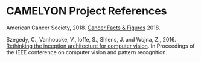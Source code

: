# CAMELYON Project References

American Cancer Society, 2018. [Cancer Facts & Figures](https://www.cancer.org/content/dam/cancer-org/research/cancer-facts-and-statistics/annual-cancer-facts-and-figures/2018/cancer-facts-and-figures-2018.pdf) 2018.

Szegedy, C., Vanhoucke, V., Ioffe, S., Shlens, J. and Wojna, Z., 2016. [Rethinking the inception architecture for computer vision](https://arxiv.org/abs/1512.00567). In Proceedings of the IEEE conference on computer vision and pattern recognition.
